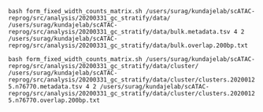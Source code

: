 `bash form_fixed_width_counts_matrix.sh /users/surag/kundajelab/scATAC-reprog/src/analysis/20200331_gc_stratify/data/ /users/surag/kundajelab/scATAC-reprog/src/analysis/20200331_gc_stratify/data/bulk.metadata.tsv 4 2 /users/surag/kundajelab/scATAC-reprog/src/analysis/20200331_gc_stratify/data/bulk.overlap.200bp.txt`

`bash form_fixed_width_counts_matrix.sh /users/surag/kundajelab/scATAC-reprog/src/analysis/20200331_gc_stratify/data/cluster/ /users/surag/kundajelab/scATAC-reprog/src/analysis/20200331_gc_stratify/data/cluster/clusters.20200125.n76770.metadata.tsv 4 2 /users/surag/kundajelab/scATAC-reprog/src/analysis/20200331_gc_stratify/data/cluster/clusters.20200125.n76770.overlap.200bp.txt `
